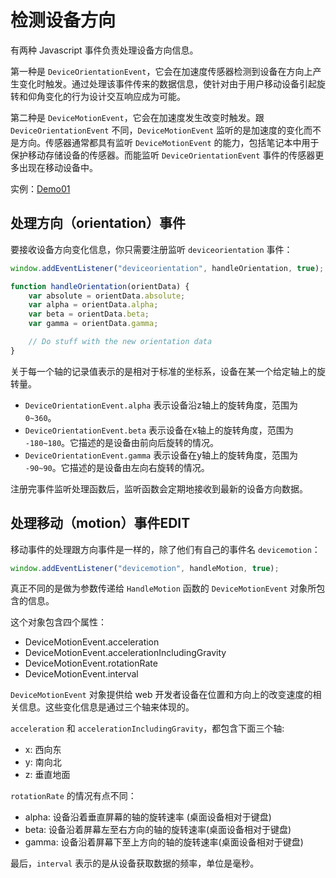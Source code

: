 检测设备方向
===

有两种 Javascript 事件负责处理设备方向信息。

第一种是 `DeviceOrientationEvent`，它会在加速度传感器检测到设备在方向上产生变化时触发。通过处理该事件传来的数据信息，使针对由于用户移动设备引起旋转和仰角变化的行为设计交互响应成为可能。

第二种是 `DeviceMotionEvent`，它会在加速度发生改变时触发。跟 `DeviceOrientationEvent` 不同，`DeviceMotionEvent` 监听的是加速度的变化而不是方向。传感器通常都具有监听 `DeviceMotionEvent` 的能力，包括笔记本中用于保护移动存储设备的传感器。而能监听 `DeviceOrientationEvent` 事件的传感器更多出现在移动设备中。

实例：[Demo01](https://jsfiddle.net/guihua/L6hpr41w/)


## 处理方向（orientation）事件
要接收设备方向变化信息，你只需要注册监听 `deviceorientation` 事件：
```js
window.addEventListener("deviceorientation", handleOrientation, true);

function handleOrientation(orientData) {
    var absolute = orientData.absolute;
    var alpha = orientData.alpha;
    var beta = orientData.beta;
    var gamma = orientData.gamma;

    // Do stuff with the new orientation data
}
```

关于每一个轴的记录值表示的是相对于标准的坐标系，设备在某一个给定轴上的旋转量。

* `DeviceOrientationEvent.alpha` 表示设备沿z轴上的旋转角度，范围为 `0~360`。
* `DeviceOrientationEvent.beta` 表示设备在x轴上的旋转角度，范围为 `-180~180`。它描述的是设备由前向后旋转的情况。
* `DeviceOrientationEvent.gamma` 表示设备在y轴上的旋转角度，范围为 `-90~90`。它描述的是设备由左向右旋转的情况。

注册完事件监听处理函数后，监听函数会定期地接收到最新的设备方向数据。


## 处理移动（motion）事件EDIT
移动事件的处理跟方向事件是一样的，除了他们有自己的事件名 `devicemotion`：
```js
window.addEventListener("devicemotion", handleMotion, true);
```

真正不同的是做为参数传递给 `HandleMotion` 函数的 `DeviceMotionEvent` 对象所包含的信息。

这个对象包含四个属性：

* DeviceMotionEvent.acceleration
* DeviceMotionEvent.accelerationIncludingGravity
* DeviceMotionEvent.rotationRate
* DeviceMotionEvent.interval

`DeviceMotionEvent` 对象提供给 web 开发者设备在位置和方向上的改变速度的相关信息。这些变化信息是通过三个轴来体现的。

`acceleration` 和 `accelerationIncludingGravity`，都包含下面三个轴:

* x: 西向东
* y: 南向北
* z: 垂直地面

`rotationRate` 的情况有点不同：

* alpha: 设备沿着垂直屏幕的轴的旋转速率 (桌面设备相对于键盘)
* beta: 设备沿着屏幕左至右方向的轴的旋转速率(桌面设备相对于键盘)
* gamma: 设备沿着屏幕下至上方向的轴的旋转速率(桌面设备相对于键盘)

最后，`interval` 表示的是从设备获取数据的频率，单位是毫秒。            